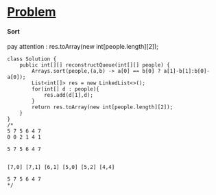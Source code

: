 # [Problem](https://leetcode.com/problems/queue-reconstruction-by-height/)


#### Sort
pay attention : res.toArray(new int[people.length][2]);
````
class Solution {
    public int[][] reconstructQueue(int[][] people) {
        Arrays.sort(people,(a,b) -> a[0] == b[0] ? a[1]-b[1]:b[0]-a[0]);
        List<int[]> res = new LinkedList<>();
        for(int[] d : people){
            res.add(d[1],d);
        }
        return res.toArray(new int[people.length][2]);
    }
}
/*
5 7 5 6 4 7
0 0 2 1 4 1

5 7 5 6 4 7


[7,0] [7,1] [6,1] [5,0] [5,2] [4,4]

5 7 5 6 4 7 
*/
````
